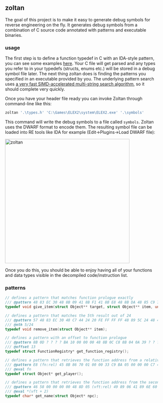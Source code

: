 ## zoltan
The goal of this project is to make it easy to generate debug symbols for reverse engineering on the fly.
It generates debug symbols from a combination of C source code annotated with patterns and executable binaries.

### usage
The first step is to define a function typedef in C with an IDA-style pattern, you can see some examples [here](#patterns).
Your C file will get parsed and any types you refer to in your typedefs (structs, enums etc.) will be stored in a debug symbol file later.
The next thing zoltan does is finding the patterns you specified in an executable provided by you. The underlying pattern search uses [a very fast SIMD-accelerated multi-string search algorithm](https://github.com/BurntSushi/aho-corasick), so it should complete very quickly.

Once you have your header file ready you can invoke Zoltan through command-line like this:
```powershell
zoltan '.\types.h' 'C:\Games\ELEX2\system\ELEX2.exe' '.\symbols'
```
This command will write the debug symbols to a file called `symbols`. Zoltan uses the DWARF format to encode them. The resulting symbol file can be loaded into RE tools like IDA for example (Edit->Plugins->Load DWARF file):

<img width="410" alt="zoltan" src="https://user-images.githubusercontent.com/11986158/159622437-3dc44968-3a49-4ace-9a2d-5d39e786e2f9.png">

Once you do this, you should be able to enjoy having all of your functions and data types visible in the decompiled code/instruction list.

### patterns
```C
// defines a pattern that matches function prologue exactly
/// @pattern 48 83 EC 30 48 8B 09 41 8B F1 41 8B E8 48 8B DA 48 85 C9 74 65
typedef void give_item(struct Object** target, struct Object** item, unsigned int quantity);

// defines a pattern that matches the 5th result out of 24
/// @pattern 57 48 83 EC 30 48 C7 44 24 20 FE FF FF FF 48 89 5C 24 48 48 8B
/// @nth 5/24
typedef void remove_item(struct Object** item);

// defines a pattern with an offset to function prologue
/// @pattern 8B 0D ? ? ? ? BA 10 00 00 00 48 8B 0C C8 8B 04 0A 39 ? ? ? ? 01 7F 16
/// @offset 13
typedef struct FunctionRegistry* get_function_registry();

// defines a pattern that retrieves the function address from a relative CALL instruction 
/// @pattern E8 (fn:rel) 45 8B 86 70 01 00 00 33 C9 BA 05 00 00 00 C7 44 24 30 02 00 00 00
/// @eval fn
typedef struct Object* get_player();

// defines a pattern that retrieves the function address from the second slot of a virtual table
/// @pattern 46 58 00 00 00 00 48 8D 05 (vft:rel) 49 89 06 41 89 6E 60 49 8B C6 4C
/// @eval *(vft + 2)
typedef char* get_name(struct Object* npc);
```
